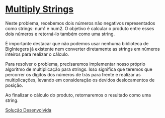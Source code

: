 # [Multiply Strings](https://leetcode.com/problems/multiply-strings/description/)

Neste problema, recebemos dois números não negativos representados como strings: num1 e num2. O objetivo é calcular o produto entre esses dois números e retorná-lo também como uma string.

É importante destacar que não podemos usar nenhuma biblioteca de BigIntegers já existente nem converter diretamente as strings em números inteiros para realizar o cálculo.

Para resolver o problema, precisaremos implementar nosso próprio algoritmo de multiplicação para strings. Isso significa que teremos que percorrer os dígitos dos números de trás para frente e realizar as multiplicações, levando em consideração os devidos deslocamentos de posição.

Ao finalizar o cálculo do produto, retornaremos o resultado como uma string.

[Solução Desenvolvida](https://leetcode.com/problems/multiply-strings/submissions/974751499/)
